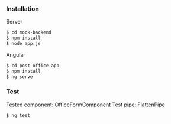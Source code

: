### Installation

Server 
```sh
$ cd mock-backend
$ npm install
$ node app.js
```
Angular 
```sh
$ cd post-office-app
$ npm install
$ ng serve
```

### Test
Tested component: OfficeFormComponent
Test pipe: FlattenPipe
```sh
$ ng test
```
